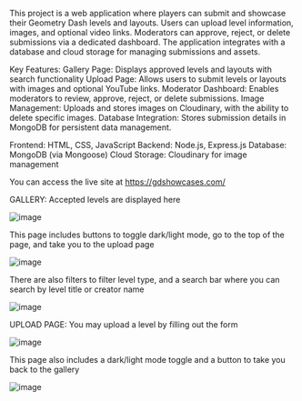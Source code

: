 This project is a web application where players can submit and showcase their Geometry Dash levels and layouts. Users can upload level information, images, and optional video links. Moderators can approve, reject, or delete submissions via a dedicated dashboard. The application integrates with a database and cloud storage for managing submissions and assets.

Key Features:
Gallery Page: Displays approved levels and layouts with search functionality
Upload Page: Allows users to submit levels or layouts with images and optional YouTube links.
Moderator Dashboard: Enables moderators to review, approve, reject, or delete submissions.
Image Management: Uploads and stores images on Cloudinary, with the ability to delete specific images.
Database Integration: Stores submission details in MongoDB for persistent data management.

Frontend:
HTML, CSS, JavaScript
Backend:
Node.js, Express.js
Database:
MongoDB (via Mongoose)
Cloud Storage:
Cloudinary for image management

You can access the live site at https://gdshowcases.com/

GALLERY:
Accepted levels are displayed here

![image](https://github.com/user-attachments/assets/bea51c81-94cb-42ed-a655-7fac91f4ce0a)

This page includes buttons to toggle dark/light mode, go to the top of the page, and take you to the upload page

![image](https://github.com/user-attachments/assets/fa889009-c10b-4764-a7ca-be604c6b483e)

There are also filters to filter level type, and a search bar where you can search by level title or creator name

![image](https://github.com/user-attachments/assets/78153919-00df-41f2-aa3a-850840d92ddb)

UPLOAD PAGE:
You may upload a level by filling out the form

![image](https://github.com/user-attachments/assets/1d348bef-1add-4fe1-8f0a-02872758b268)

This page also includes a dark/light mode toggle and a button to take you back to the gallery

![image](https://github.com/user-attachments/assets/e63655c5-8bb0-40a1-9233-df48850029bc)
